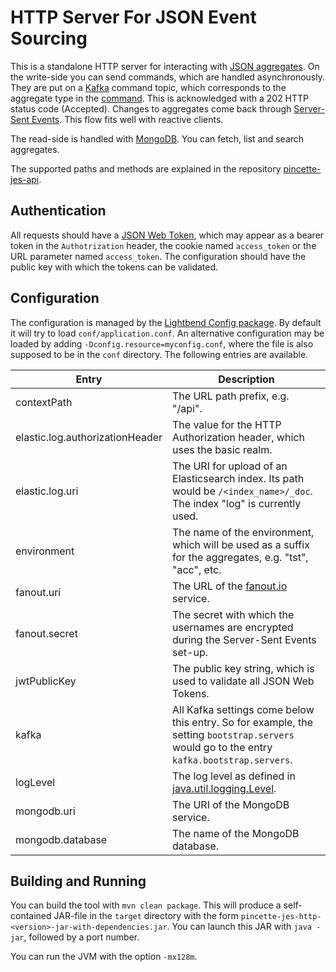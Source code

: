# HTTP Server For JSON Event Sourcing

This is a standalone HTTP server for interacting with [JSON aggregates](https://github.com/wdonne/pincette-jes). On the write-side you can send commands, which are handled asynchronously. They are put on a [Kafka](https://kafka.apache.org) command topic, which corresponds to the aggregate type in the [command](https://github.com/wdonne/pincette-jes). This is acknowledged with a 202 HTTP status code (Accepted). Changes to aggregates come back through [Server-Sent Events](https://www.w3.org/TR/eventsource/). This flow fits well with reactive clients.

The read-side is handled with [MongoDB](https://www.mongodb.com). You can fetch, list and search aggregates.

The supported paths and methods are explained in the repository [pincette-jes-api](https://github.com/wdonne/pincette-jes-api).

## Authentication

All requests should have a [JSON Web Token](https://jwt.io), which may appear as a bearer token in the ```Authotrization``` header, the cookie named ```access_token``` or the URL parameter named ```access_token```. The configuration should have the public key with which the tokens can be validated.

## Configuration

The configuration is managed by the [Lightbend Config package](https://github.com/lightbend/config). By default it will try to load ```conf/application.conf```. An alternative configuration may be loaded by adding ```-Dconfig.resource=myconfig.conf```, where the file is also supposed to be in the ```conf``` directory. The following entries are available.

|Entry|Description|
|---|---|
|contextPath|The URL path prefix, e.g. "/api".|
|elastic.log.authorizationHeader|The value for the HTTP Authorization header, which uses the basic realm.|
|elastic.log.uri|The URI for upload of an Elasticsearch index. Its path would be ```/<index_name>/_doc```. The index "log" is currently used.|
|environment|The name of the environment, which will be used as a suffix for the aggregates, e.g. "tst", "acc", etc.|
|fanout.uri|The URL of the [fanout.io](https://fanout.io) service.|
|fanout.secret|The secret with which the usernames are encrypted during the Server-Sent Events set-up.|
|jwtPublicKey|The public key string, which is used to validate all JSON Web Tokens.|
|kafka|All Kafka settings come below this entry. So for example, the setting ```bootstrap.servers``` would go to the entry ```kafka.bootstrap.servers```.|
|logLevel|The log level as defined in [java.util.logging.Level](https://docs.oracle.com/javase/8/docs/api/java/util/logging/Level.html).|
|mongodb.uri|The URI of the MongoDB service.|
|mongodb.database|The name of the MongoDB database.|

## Building and Running

You can build the tool with ```mvn clean package```. This will produce a self-contained JAR-file in the ```target``` directory with the form ```pincette-jes-http-<version>-jar-with-dependencies.jar```. You can launch this JAR with ```java -jar```, followed by a port number.

You can run the JVM with the option ```-mx128m```.
